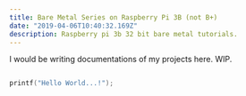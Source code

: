 ```yaml
---
title: Bare Metal Series on Raspberry Pi 3B (not B+)
date: "2019-04-06T10:40:32.169Z"
description: Raspberry pi 3b 32 bit bare metal tutorials.
---
```


I would be writing documentations of my projects here. WIP.

```c

printf("Hello World...!");
```
